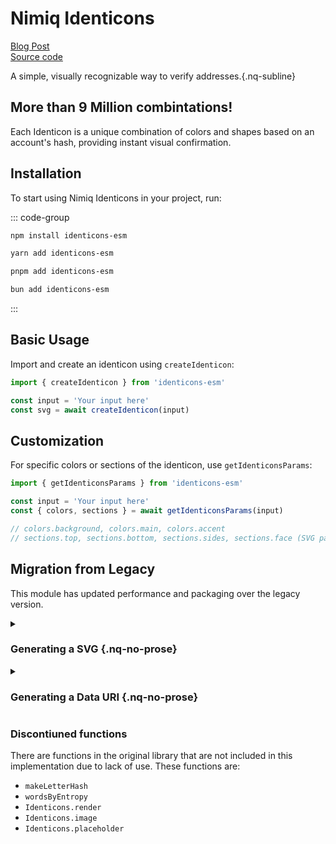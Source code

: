 # Nimiq Identicons

<div flex="~ items-baseline gap-16 justify-start" mt-20 nq-mb-48 class="nq-raw">
    <a href="https://www.nimiq.com/blog/nimiq-identicons/" nq-pill-tertiary nq-pill-sm cursor-pointer nq-arrow flex="~ gap-8 items-center" un-text="neutral-900">
      <div i-nimiq:info op-80 />
      Blog Post
    </a>
    <a href="https://github.com/onmax/nimiq-identicons" nq-pill-tertiary nq-pill-sm cursor-pointer nq-arrow flex="~ gap-8 items-center" un-text="neutral-900">
      <div i-nimiq:logos-github op-80 />
      Source code
    </a>
  </div>

A simple, visually recognizable way to verify addresses.{.nq-subline}

<Identicon />

## More than 9 Million combintations!

Each Identicon is a unique combination of colors and shapes based on an account's hash, providing instant visual confirmation.

<Suspense>
  <IdenticonBuilder mt-16 />
</Suspense>

## Installation

To start using Nimiq Identicons in your project, run:

::: code-group

```bash [npm]
npm install identicons-esm
```

```bash [yarn]
yarn add identicons-esm
```

```bash [pnpm]
pnpm add identicons-esm
```

```bash [bun]
bun add identicons-esm
```
:::

## Basic Usage

Import and create an identicon using `createIdenticon`:

```ts
import { createIdenticon } from 'identicons-esm'

const input = 'Your input here'
const svg = await createIdenticon(input)
```

## Customization

For specific colors or sections of the identicon, use `getIdenticonsParams`:

```ts
import { getIdenticonsParams } from 'identicons-esm'

const input = 'Your input here'
const { colors, sections } = await getIdenticonsParams(input)

// colors.background, colors.main, colors.accent
// sections.top, sections.bottom, sections.sides, sections.face (SVG paths)
```

## Migration from Legacy

This module has updated performance and packaging over the legacy version.

<details>

<summary>

### Generating a SVG {.nq-no-prose}

</summary>

<div px-20>

#### Old {.mt-0}

```js
import Identicons from '@nimiq/identicons/dist/identicons.min.js'
IdenticonsLegacy.svgPath = '@nimiq/identicons/dist/identicons.min.svg'

const input = 'Your input here'
const svg = await Identicons.svg(input)
```

#### New {.mt-0}

```js
import { createIdenticon } from 'identicons-esm'

const input = 'Your input here'
const svg = await createIdenticon(input)
```

</div>

</details>

<details>

<summary>

### Generating a Data URI {.nq-no-prose}

</summary>

<div px-20>

#### Old {.mt-0}

```js
import Identicons from '@nimiq/identicons/dist/identicons.min.js'
IdenticonsLegacy.svgPath = '@nimiq/identicons/dist/identicons.min.svg'

const input = 'Your input here'
const svg = await Identicons.toDataUri(input)
```

#### New {.mt-0}

```ts
import { createIdenticon } from 'identicons-esm'

const input = 'Your input here'
const svg = await createIdenticon(input, { format: 'image/svg+xml' })
```

</div>

</details>

### Discontiuned functions

There are functions in the original library that are not included in this implementation due to lack of use. These functions are:

- `makeLetterHash`
- `wordsByEntropy`
- `Identicons.render`
- `Identicons.image`
- `Identicons.placeholder`
